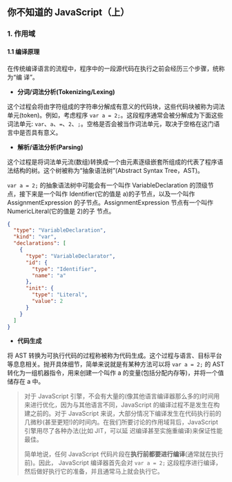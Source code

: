 ## 你不知道的 JavaScript（上）

### 1. 作用域

#### 1.1 编译原理

在传统编译语言的流程中，程序中的一段源代码在执行之前会经历三个步骤，统称为“编 译”。

- **分词/词法分析(Tokenizing/Lexing)**

这个过程会将由字符组成的字符串分解成有意义的代码块，这些代码块被称为词法单元(token)。例如，考虑程序 `var a = 2;`。这段程序通常会被分解成为下面这些词法单元: `var`、`a`、`=`、`2`、`;`。空格是否会被当作词法单元，取决于空格在这门语言中是否具有意义。

- **解析/语法分析(Parsing)**

这个过程是将词法单元流(数组)转换成一个由元素逐级嵌套所组成的代表了程序语法结构的树。这个树被称为“抽象语法树”(Abstract Syntax Tree，AST)。

`var a = 2;` 的抽象语法树中可能会有一个叫作 VariableDeclaration 的顶级节点，接下来是一个叫作 Identifier(它的值是 a)的子节点，以及一个叫作 AssignmentExpression 的子节点。AssignmentExpression 节点有一个叫作 NumericLiteral(它的值是 2)的子 节点。

```json
{
  "type": "VariableDeclaration",
  "kind": "var",
  "declarations": [
    {
      "type": "VariableDeclarator",
      "id": {
        "type": "Identifier",
        "name": "a"
      },
      "init": {
        "type": "Literal",
        "value": 2
      }
    }
  ]
}
```

- **代码生成**

将 AST 转换为可执行代码的过程称被称为代码生成。这个过程与语言、目标平台等息息相关。抛开具体细节，简单来说就是有某种方法可以将 `var a = 2;` 的 AST 转化为一组机器指令，用来创建一个叫作 a 的变量(包括分配内存等)，并将一个值储存在 a 中。



> 对于 JavaScript 引擎，不会有大量的(像其他语言编译器那么多的)时间用来进行优化，因为与其他语言不同，JavaScript 的编译过程不是发生在构建之前的。对于 JavaScript 来说，大部分情况下编译发生在代码执行前的几微秒(甚至更短!)的时间内。在我们所要讨论的作用域背后，JavaScript 引擎用尽了各种办法(比如 JIT，可以延 迟编译甚至实施重编译)来保证性能最佳。
>
> 简单地说，任何 JavaScript 代码片段在**执行前都要进行编译**(通常就在执行前)。因此， JavaScript 编译器首先会对 `var a = 2;` 这段程序进行编译，然后做好执行它的准备，并且通常马上就会执行它。

